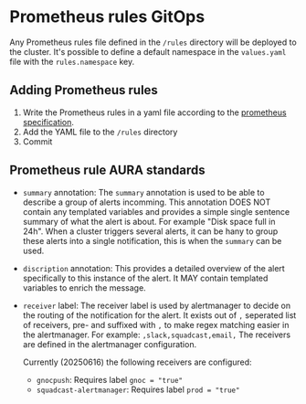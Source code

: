 # Prometheus rules GitOps

Any Prometheus rules file defined in the `/rules` directory will be deployed to
the cluster. It's possible to define a default namespace in the `values.yaml`
file with the `rules.namespace` key.

## Adding Prometheus rules

1. Write the Prometheus rules in a yaml file according to the [prometheus
   specification](https://prometheus.io/docs/prometheus/latest/configuration/alerting_rules/).
1. Add the YAML file to the `/rules` directory
1. Commit

## Prometheus rule AURA standards

* `summary` annotation: The `summary` annotation is used to be able to describe a
  group of alerts incomming. This annotation DOES NOT contain any templated
  variables and provides a simple single sentence summary of what the alert is
  about. For example "Disk space full in 24h". When a cluster triggers several
  alerts, it can be hany to group these alerts into a single notification, this
  is when the `summary` can be used.
* `discription` annotation: This provides a detailed overview of the alert
  specifically to this instance of the alert. It MAY contain templated variables
  to enrich the message.
* `receiver` label: The receiver label is used by alertmanager to decide on the
  routing of the notification for the alert. It exists out of `,` seperated list
  of receivers, pre- and suffixed with `,` to make regex matching easier in the
  alertmanager. For example: `,slack,squadcast,email,` The receivers are defined
  in the alertmanager configuration.
  
  Currently (20250616) the following receivers are configured:
   * `gnocpush`: Requires label `gnoc = "true"`
   * `squadcast-alertmanager`: Requires label `prod = "true"`
